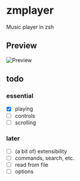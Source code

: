 # zmplayer
Music player in zsh

## Preview
![Preview](https://user-images.githubusercontent.com/58827198/207587163-e4379bdd-adde-461a-ad6c-5ed5282afa71.png)

## todo
### essential
- [x] playing
- [ ] controls
- [ ] scrolling

### later
- [ ] (a bit of) extensibility
- [ ] commands, search, etc.
- [ ] read from file
- [ ] options
